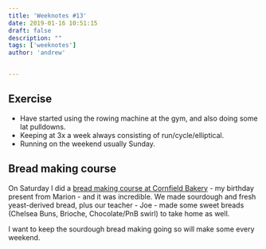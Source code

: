 ```yaml
---
title: 'Weeknotes #13'
date: 2019-01-16 10:51:15
draft: false
description: ""
tags: ['weeknotes']
author: 'andrew'


---
```

Exercise
--------

*   Have started using the rowing machine at the gym, and also doing some lat pulldowns.
*   Keeping at 3x a week always consisting of run/cycle/elliptical.
*   Running on the weekend usually Sunday.

Bread making course
-------------------

On Saturday I did a [bread making course at Cornfield Bakery](https://cornfieldbakery.com/bread-making-courses.html) - my birthday present from Marion - and it was incredible. We made sourdough and fresh yeast-derived bread, plus our teacher - Joe - made some sweet breads (Chelsea Buns, Brioche, Chocolate/PnB swirl) to take home as well.

I want to keep the sourdough bread making going so will make some every weekend.
